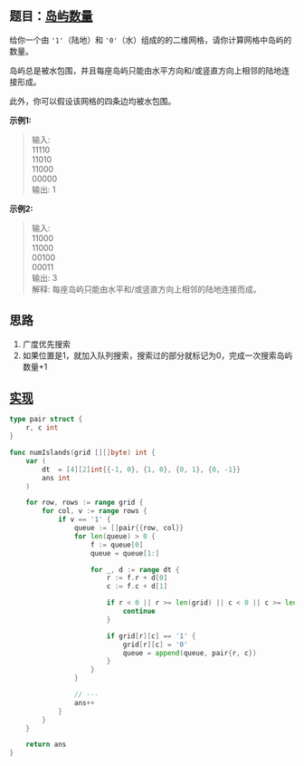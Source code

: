 ## 题目：[岛屿数量](https://leetcode-cn.com/problems/number-of-islands/)

给你一个由 `'1'`（陆地）和 `'0'`（水）组成的的二维网格，请你计算网格中岛屿的数量。

岛屿总是被水包围，并且每座岛屿只能由水平方向和/或竖直方向上相邻的陆地连接形成。

此外，你可以假设该网格的四条边均被水包围。

**示例1:**
>输入:  
11110  
11010  
11000  
00000  
输出: 1

**示例2:**
>输入:  
11000  
11000  
00100  
00011  
输出: 3  
解释: 每座岛屿只能由水平和/或竖直方向上相邻的陆地连接而成。  

## 思路
1. 广度优先搜索
2. 如果位置是1，就加入队列搜索，搜索过的部分就标记为0，完成一次搜索岛屿数量+1

## [实现](https://github.com/mzmuer/leetcode/blob/master/question200/answer_test.go)
```go
type pair struct {
	r, c int
}

func numIslands(grid [][]byte) int {
	var (
		dt  = [4][2]int{{-1, 0}, {1, 0}, {0, 1}, {0, -1}}
		ans int
	)

	for row, rows := range grid {
		for col, v := range rows {
			if v == '1' {
				queue := []pair{{row, col}}
				for len(queue) > 0 {
					f := queue[0]
					queue = queue[1:]

					for _, d := range dt {
						r := f.r + d[0]
						c := f.c + d[1]

						if r < 0 || r >= len(grid) || c < 0 || c >= len(grid[0]) {
							continue
						}

						if grid[r][c] == '1' {
							grid[r][c] = '0'
							queue = append(queue, pair{r, c})
						}
					}
				}

				// ---
				ans++
			}
		}
	}

	return ans
}
```